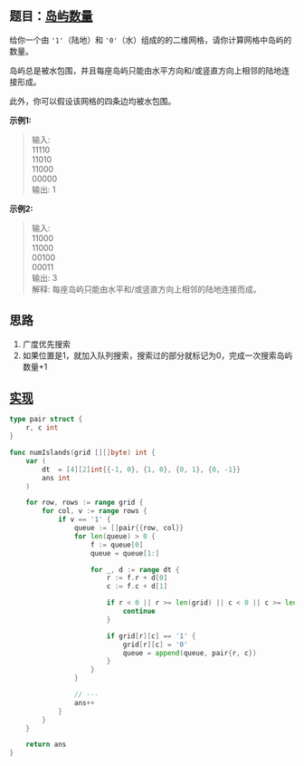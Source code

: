 ## 题目：[岛屿数量](https://leetcode-cn.com/problems/number-of-islands/)

给你一个由 `'1'`（陆地）和 `'0'`（水）组成的的二维网格，请你计算网格中岛屿的数量。

岛屿总是被水包围，并且每座岛屿只能由水平方向和/或竖直方向上相邻的陆地连接形成。

此外，你可以假设该网格的四条边均被水包围。

**示例1:**
>输入:  
11110  
11010  
11000  
00000  
输出: 1

**示例2:**
>输入:  
11000  
11000  
00100  
00011  
输出: 3  
解释: 每座岛屿只能由水平和/或竖直方向上相邻的陆地连接而成。  

## 思路
1. 广度优先搜索
2. 如果位置是1，就加入队列搜索，搜索过的部分就标记为0，完成一次搜索岛屿数量+1

## [实现](https://github.com/mzmuer/leetcode/blob/master/question200/answer_test.go)
```go
type pair struct {
	r, c int
}

func numIslands(grid [][]byte) int {
	var (
		dt  = [4][2]int{{-1, 0}, {1, 0}, {0, 1}, {0, -1}}
		ans int
	)

	for row, rows := range grid {
		for col, v := range rows {
			if v == '1' {
				queue := []pair{{row, col}}
				for len(queue) > 0 {
					f := queue[0]
					queue = queue[1:]

					for _, d := range dt {
						r := f.r + d[0]
						c := f.c + d[1]

						if r < 0 || r >= len(grid) || c < 0 || c >= len(grid[0]) {
							continue
						}

						if grid[r][c] == '1' {
							grid[r][c] = '0'
							queue = append(queue, pair{r, c})
						}
					}
				}

				// ---
				ans++
			}
		}
	}

	return ans
}
```